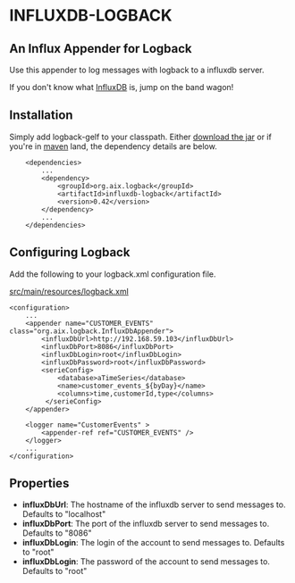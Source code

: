 INFLUXDB-LOGBACK
================

An Influx Appender for Logback
------------------------------

Use this appender to log messages with logback to a influxdb server.

If you don't know what [InfluxDB](http://influxdb.org) is, jump on the band wagon!

Installation
-----------------------------------

Simply add logback-gelf to your classpath. Either
[download the jar](https://github.com/Moocar/logback-gelf/downloads)
or if you're in [maven](http://mvnrepository.com/artifact/me.moocar/logback-gelf) land, the dependency details are below.

        <dependencies>
            ...
            <dependency>
                <groupId>org.aix.logback</groupId>
                <artifactId>influxdb-logback</artifactId>
                <version>0.42</version>
            </dependency>
            ...
        </dependencies>

Configuring Logback
---------------------

Add the following to your logback.xml configuration file.

[src/main/resources/logback.xml](https://github.com/zepouet/influxdb-logback/blob/master/src/test/resources/logback.xml)

    <configuration>
        ...
        <appender name="CUSTOMER_EVENTS" class="org.aix.logback.InfluxDbAppender">
            <influxDbUrl>http://192.168.59.103</influxDbUrl>
            <influxDbPort>8086</influxDbPort>
            <influxDbLogin>root</influxDbLogin>
            <influxDbPassword>root</influxDbPassword>
            <serieConfig>
                <database>aTimeSeries</database>
                <name>customer_events_${byDay}</name>
                <columns>time,customerId,type</columns>
             </serieConfig>
        </appender>

        <logger name="CustomerEvents" >
            <appender-ref ref="CUSTOMER_EVENTS" />
        </logger>
        ...
    </configuration>

Properties
----------

*   **influxDbUrl**: The hostname of the influxdb server to send messages to. Defaults to "localhost"
*   **influxDbPort**: The port of the influxdb server to send messages to. Defaults to "8086"
*   **influxDbLogin**: The login of the account to send messages to. Defaults to "root"
*   **influxDbLogin**: The password of the account to send messages to. Defaults to "root"

